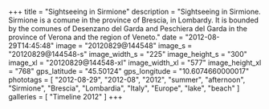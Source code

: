 +++
title = "Sightseeing in Sirmione"
description = "Sightseeing in Sirmione. Sirmione is a comune in the province of Brescia, in Lombardy. It is bounded by the comunes of Desenzano del Garda and Peschiera del Garda in the province of Verona and the region of Veneto."
date = "2012-08-29T14:45:48"
image = "20120829@144548"
image_s = "20120829@144548-s"
image_width_s = "225"
image_height_s = "300"
image_xl = "20120829@144548-xl"
image_width_xl = "577"
image_height_xl = "768"
gps_latitude = "45.50124"
gps_longitude = "10.6074660000017"
phototags = [ "2012-08-29", "2012-08", "2012", "summer", "afternoon", "Sirmione", "Brescia", "Lombardia", "Italy", "Europe", "lake", "beach" ]
galleries = [ "Timeline 2012" ]
+++
